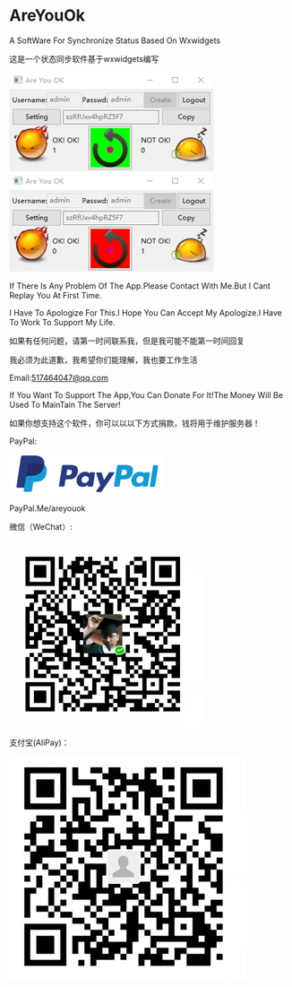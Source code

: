 # AreYouOk
A SoftWare For Synchronize Status Based On Wxwidgets

这是一个状态同步软件基于wxwidgets编写

![image](https://github.com/chenjie199234/AreYouOk/raw/master/screenshot/OKOK.png) ![image](https://github.com/chenjie199234/AreYouOk/raw/master/screenshot/NotOK.png)

If There Is Any Problem Of The App.Please Contact With Me.But I Cant Replay You At First Time.

I Have To Apologize For This.I Hope You Can Accept My Apologize.I Have To Work To Support My Life.

如果有任何问题，请第一时间联系我，但是我可能不能第一时间回复

我必须为此道歉，我希望你们能理解，我也要工作生活

Email:517464047@qq.com

If You Want To Support The App,You Can Donate For It!The Money Will Be Used To MainTain The Server!

如果你想支持这个软件，你可以以以下方式捐款，钱将用于维护服务器！

PayPal:

![image](https://github.com/chenjie199234/AreYouOk/raw/master/donate/paypal.png)

PayPal.Me/areyouok

微信（WeChat）:

![image](https://github.com/chenjie199234/AreYouOk/raw/master/donate/wechat.png)

支付宝(AliPay)：

![image](https://github.com/chenjie199234/AreYouOk/raw/master/donate/alipay.png)
